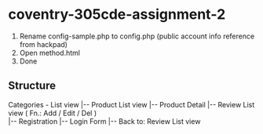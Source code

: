 # coventry-305cde-assignment-2

1. Rename config-sample.php to config.php (public account info reference from hackpad)
2. Open method.html
3. Done

## Structure
Categories - List view 
|-- Product List view
		|-- Product Detail
				|-- Review List view
						( Fn.: Add / Edit / Del )	
						|-- Registration
						|-- Login Form 
								|-- Back to: Review List view


	